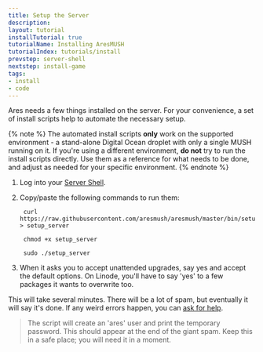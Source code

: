 ```yaml
---
title: Setup the Server
description: 
layout: tutorial
installTutorial: true
tutorialName: Installing AresMUSH
tutorialIndex: tutorials/install
prevstep: server-shell
nextstep: install-game
tags:
- install
- code
---
```


Ares needs a few things installed on the server.   For your convenience, a set of install scripts help to automate the necessary setup.

{% note %} 
The automated install scripts **only** work on the supported environment - a stand-alone Digital Ocean droplet with only a single MUSH running on it.  If you're using a different environment, **do not** try to run the install scripts directly.  Use them as a reference for what needs to be done, and adjust as needed for your specific environment.
{% endnote %}

1. Log into your [Server Shell](/tutorials/install/server-shell.html).

2. Copy/paste the following commands to run them:  
   
        curl https://raw.githubusercontent.com/aresmush/aresmush/master/bin/setup_server > setup_server  
    
        chmod +x setup_server
    
        sudo ./setup_server

3. When it asks you to accept unattended upgrades, say yes and accept the default options.  On Linode, you'll have to say 'yes' to a few packages it wants to overwrite too.  

This will take several minutes.  There will be a lot of spam, but eventually it will say it's done.  If any weird errors happen, you can [ask for help](/feedback.html).

> The script will create an 'ares' user and print the temporary password.  This should appear at the end of the giant spam.  Keep this in a safe place; you will need it in a moment.
